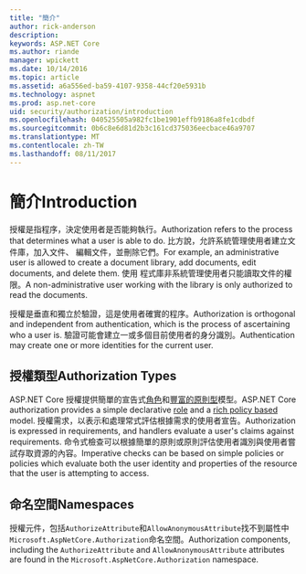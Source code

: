 ```yaml
---
title: "簡介"
author: rick-anderson
description: 
keywords: ASP.NET Core
ms.author: riande
manager: wpickett
ms.date: 10/14/2016
ms.topic: article
ms.assetid: a6a556ed-ba59-4107-9358-44cf20e5931b
ms.technology: aspnet
ms.prod: asp.net-core
uid: security/authorization/introduction
ms.openlocfilehash: 040525505a982fc1be1901effb9186a8fe1cdbdf
ms.sourcegitcommit: 0b6c8e6d81d2b3c161cd375036eecbace46a9707
ms.translationtype: MT
ms.contentlocale: zh-TW
ms.lasthandoff: 08/11/2017
---
```

# <a name="introduction"></a><span data-ttu-id="28339-103">簡介</span><span class="sxs-lookup"><span data-stu-id="28339-103">Introduction</span></span>

<a name=security-authorization-introduction></a>

<span data-ttu-id="28339-104">授權是指程序，決定使用者是否能夠執行。</span><span class="sxs-lookup"><span data-stu-id="28339-104">Authorization refers to the process that determines what a user is able to do.</span></span> <span data-ttu-id="28339-105">比方說，允許系統管理使用者建立文件庫，加入文件、 編輯文件，並刪除它們。</span><span class="sxs-lookup"><span data-stu-id="28339-105">For example, an administrative user is allowed to create a document library, add documents, edit documents, and delete them.</span></span> <span data-ttu-id="28339-106">使用 程式庫非系統管理使用者只能讀取文件的權限。</span><span class="sxs-lookup"><span data-stu-id="28339-106">A non-administrative user working with the library is only authorized to read the documents.</span></span>

<span data-ttu-id="28339-107">授權是垂直和獨立於驗證，這是使用者確實的程序。</span><span class="sxs-lookup"><span data-stu-id="28339-107">Authorization is orthogonal and independent from authentication, which is the process of ascertaining who a user is.</span></span> <span data-ttu-id="28339-108">驗證可能會建立一或多個目前使用者的身分識別。</span><span class="sxs-lookup"><span data-stu-id="28339-108">Authentication may create one or more identities for the current user.</span></span>

## <a name="authorization-types"></a><span data-ttu-id="28339-109">授權類型</span><span class="sxs-lookup"><span data-stu-id="28339-109">Authorization Types</span></span>

<span data-ttu-id="28339-110">ASP.NET Core 授權提供簡單的宣告式[角色](roles.md#security-authorization-role-based)和[豐富的原則型](policies.md#security-authorization-policies-based)模型。</span><span class="sxs-lookup"><span data-stu-id="28339-110">ASP.NET Core authorization provides a simple declarative [role](roles.md#security-authorization-role-based) and a [rich policy based](policies.md#security-authorization-policies-based) model.</span></span> <span data-ttu-id="28339-111">授權需求，以表示和處理常式評估根據需求的使用者宣告。</span><span class="sxs-lookup"><span data-stu-id="28339-111">Authorization is expressed in requirements, and handlers evaluate a user's claims against requirements.</span></span> <span data-ttu-id="28339-112">命令式檢查可以根據簡單的原則或原則評估使用者識別與使用者嘗試存取資源的內容。</span><span class="sxs-lookup"><span data-stu-id="28339-112">Imperative checks can be based on simple policies or policies which evaluate both the user identity and properties of the resource that the user is attempting to access.</span></span>

## <a name="namespaces"></a><span data-ttu-id="28339-113">命名空間</span><span class="sxs-lookup"><span data-stu-id="28339-113">Namespaces</span></span>

<span data-ttu-id="28339-114">授權元件，包括`AuthorizeAttribute`和`AllowAnonymousAttribute`找不到屬性中`Microsoft.AspNetCore.Authorization`命名空間。</span><span class="sxs-lookup"><span data-stu-id="28339-114">Authorization components, including the `AuthorizeAttribute` and `AllowAnonymousAttribute` attributes are found in the `Microsoft.AspNetCore.Authorization` namespace.</span></span>
